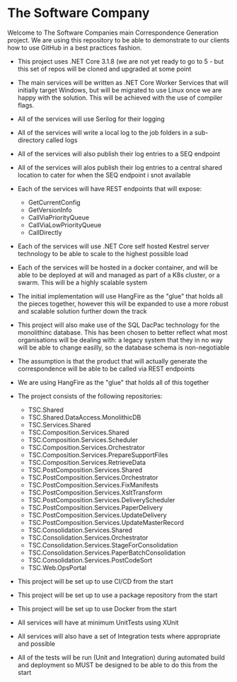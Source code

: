 # The Software Company

Welcome to The Software Companies main Correspondence Generation project. We are using this repository to be able to demonstrate to our clients how to use GitHub in a best practices fashion.

* This project uses .NET Core 3.1.8 (we are not yet ready to go to 5 - but this set of repos will be cloned and upgraded at some point

* The main services will be written as .NET Core Worker Services that will initially target Windows, but will be migrated to use Linux once we are happy with the solution. This will be achieved with the use of compiler flags.
* All of the services will use Serilog for their logging
* All of the services will write a local log to the job folders in a sub-directory called logs
* All of the services will also publish their log entries to a SEQ endpoint
* All of the services will alos publish their log entries to a central shared location to cater for when the SEQ endpoint i snot available

* Each of the services will have REST endpoints that will expose:
  * GetCurrentConfig
  * GetVersionInfo
  * CallViaPriorityQueue
  * CallViaLowPriorityQueue
  * CallDirectly
  
* Each of the services will use .NET Core self hosted Kestrel server technology to be able to scale to the highest possible load
* Each of the services will be hosted in a docker container, and will be able to be deployed at will and managed as part of a K8s cluster, or a swarm. This will be a highly scalable system
* The initial implementation will use HangFire as the "glue" that holds all the pieces together, however this will be expanded to use a more robust and scalable solution further down the track
* This project will also make use of the SQL DacPac technology for the monolithinc database. This has been chosen to better reflect what most organisations will be dealing with: a legacy system that they in no way will be able to change easilly, so the database schema is non-negotiable
* The assumption is that the product that will actually generate the correspondence will be able to be called via REST endpoints
* We are using HangFire as the "glue" that holds all of this together
* The project consists of the following repositories:
  * TSC.Shared
  * TSC.Shared.DataAccess.MonolithicDB
  * TSC.Services.Shared
  * TSC.Composition.Services.Shared
  * TSC.Composition.Services.Scheduler
  * TSC.Composition.Services.Orchestrator
  * TSC.Composition.Services.PrepareSupportFiles
  * TSC.Composition.Services.RetrieveData
  * TSC.PostComposition.Services.Shared
  * TSC.PostComposition.Services.Orchestrator
  * TSC.PostComposition.Services.FixManifests
  * TSC.PostComposition.Services.XsltTransform
  * TSC.PostComposition.Services.DeliveryScheduler
  * TSC.PostComposition.Services.PaperDelivery
  * TSC.PostComposition.Services.UpdateDelivery
  * TSC.PostComposition.Services.UpdateMasterRecord
  * TSC.Consolidation.Services.Shared
  * TSC.Consolidation.Services.Orchestrator
  * TSC.Consolidation.Services.StageForConsolidation
  * TSC.Consolidation.Services.PaperBatchConsolidation
  * TSC.Consolidation.Services.PostCodeSort
  * TSC.Web.OpsPortal
  
* This project will be set up to use CI/CD from the start
* This project will be set up to use a package repository from the start
* This project will be set up to use Docker from the start
* All services will have at minimum UnitTests using XUnit
* All services will also have a set of Integration tests where appropriate and possible
* All of the tests will be run (Unit and Integration) during automated build and deployment so MUST be designed to be able to do this from the start
